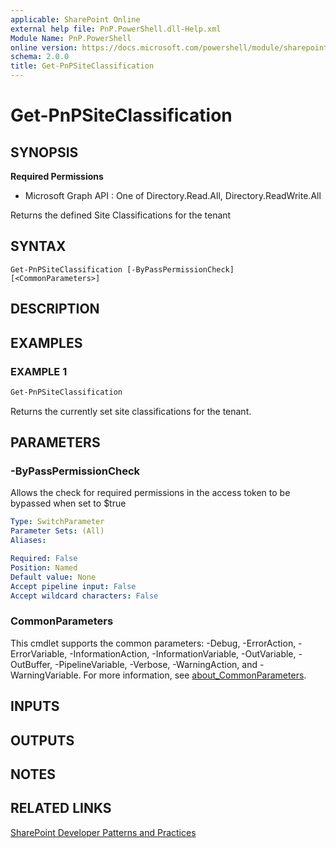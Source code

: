 ```yaml
---
applicable: SharePoint Online
external help file: PnP.PowerShell.dll-Help.xml
Module Name: PnP.PowerShell
online version: https://docs.microsoft.com/powershell/module/sharepoint-pnp/get-pnpsiteclassification
schema: 2.0.0
title: Get-PnPSiteClassification
---
```


# Get-PnPSiteClassification

## SYNOPSIS

**Required Permissions**

  * Microsoft Graph API : One of Directory.Read.All, Directory.ReadWrite.All

Returns the defined Site Classifications for the tenant

## SYNTAX

```
Get-PnPSiteClassification [-ByPassPermissionCheck] [<CommonParameters>]
```

## DESCRIPTION

## EXAMPLES

### EXAMPLE 1
```powershell
Get-PnPSiteClassification
```

Returns the currently set site classifications for the tenant.

## PARAMETERS

### -ByPassPermissionCheck
Allows the check for required permissions in the access token to be bypassed when set to $true

```yaml
Type: SwitchParameter
Parameter Sets: (All)
Aliases:

Required: False
Position: Named
Default value: None
Accept pipeline input: False
Accept wildcard characters: False
```

### CommonParameters
This cmdlet supports the common parameters: -Debug, -ErrorAction, -ErrorVariable, -InformationAction, -InformationVariable, -OutVariable, -OutBuffer, -PipelineVariable, -Verbose, -WarningAction, and -WarningVariable. For more information, see [about_CommonParameters](http://go.microsoft.com/fwlink/?LinkID=113216).

## INPUTS

## OUTPUTS

## NOTES

## RELATED LINKS

[SharePoint Developer Patterns and Practices](https://aka.ms/sppnp)